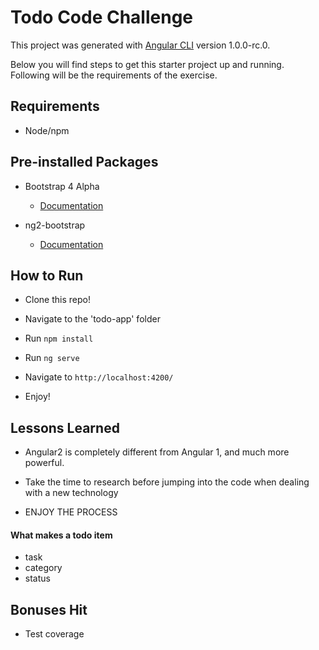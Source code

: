 # Todo Code Challenge

This project was generated with [Angular CLI](https://github.com/angular/angular-cli) version 1.0.0-rc.0.

Below you will find steps to get this starter project up and running. Following will be
the requirements of the exercise.


## Requirements

- Node/npm


## Pre-installed Packages

- Bootstrap 4 Alpha 
    - [Documentation](https://v4-alpha.getbootstrap.com/components)

- ng2-bootstrap
    - [Documentation](http://valor-software.com/ng2-bootstrap/#/)



## How to Run

- Clone this repo! 

- Navigate to the 'todo-app' folder

- Run ``` npm install ```

- Run ``` ng serve ```

- Navigate to `http://localhost:4200/`

- Enjoy!

## Lessons Learned 

- Angular2 is completely different from Angular 1, and much more powerful.

- Take the time to research before jumping into the code when dealing with a new technology

- ENJOY THE PROCESS



#### What makes a todo item
- task
- category
- status


## Bonuses Hit

- Test coverage

